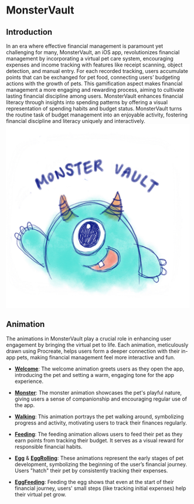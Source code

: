 # MonsterVault
## Introduction
In an era where effective financial management is paramount yet challenging for many, MonsterVault, an iOS app, revolutionizes financial management by incorporating a virtual pet care system, encouraging expenses and income tracking with features like receipt scanning, object detection, and manual entry. For each recorded tracking, users accumulate points that can be exchanged for pet food, connecting users’ budgeting actions with the growth of pets. This gamification aspect makes financial management a more engaging and rewarding process, aiming to cultivate lasting financial discipline among users. MonsterVault enhances financial literacy through insights into spending patterns by offering a visual representation of spending habits and budget status. MonsterVault turns the routine task of budget management into an enjoyable activity, fostering financial discipline and literacy uniquely and interactively. 
<img src="/app_icon.png" alt="MonsterVault app icon" width="500">


## Animation
The animations in MonsterVault play a crucial role in enhancing user engagement by bringing the virtual pet to life. Each animation, meticulously drawn using Procreate, helps users form a deeper connection with their in-app pets, making financial management feel more interactive and fun.

- **[Welcome](https://github.com/user-attachments/assets/59a5a2ee-2006-4655-9c05-565adaed11b2)**: The welcome animation greets users as they open the app, introducing the pet and setting a warm, engaging tone for the app experience.
  
- **[Monster](https://github.com/user-attachments/assets/a62ca6f9-4a16-4677-9384-cf8731651fc8)**: The monster animation showcases the pet's playful nature, giving users a sense of companionship and encouraging regular use of the app.
  
- **[Walking](https://github.com/user-attachments/assets/7f2f80b7-0ec8-432c-afd9-ffe53a8a48b8)**: This animation portrays the pet walking around, symbolizing progress and activity, motivating users to track their finances regularly.

- **[Feeding](https://github.com/user-attachments/assets/3e006228-a759-4319-b299-716942f2b400)**: The feeding animation allows users to feed their pet as they earn points from tracking their budget. It serves as a visual reward for responsible financial habits.

- **[Egg](https://github.com/user-attachments/assets/321008d1-6fc7-4265-b364-d7071f726f50)** & **[EggRolling](https://github.com/user-attachments/assets/e304ed75-fc5e-46bd-a9c6-50b7eaa146b0)**: These animations represent the early stages of pet development, symbolizing the beginning of the user’s financial journey. Users "hatch" their pet by consistently tracking their expenses.

- **[EggFeeding](https://github.com/user-attachments/assets/557a8dc4-6b09-43d1-87dc-8b725efe4575)**: Feeding the egg shows that even at the start of their financial journey, users' small steps (like tracking initial expenses) help their virtual pet grow.

